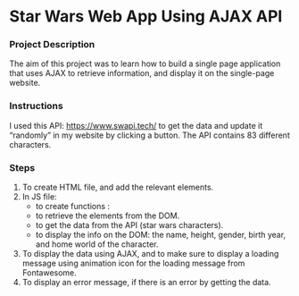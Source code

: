 # Star Wars Web App Using AJAX API

### Project Description
The aim of this project was to learn how to build a single page application that uses AJAX to retrieve information, 
and display it on the single-page website.

### Instructions
I used this API: https://www.swapi.tech/ to get the data and update it “randomly” in my website by clicking a button.
The API contains 83 different characters.

### Steps
1. To create HTML file, and add the relevant elements.
2. In JS file:
    - to create functions :
    - to retrieve the elements from the DOM.
    - to get the data from the API (star wars characters).
    - to display the info on the DOM: the name, height, gender, birth year, and home world of the character.
3. To display the data using AJAX, and to make sure to display a loading message using animation icon for the loading message from Fontawesome.
4. To display an error message, if there is an error by getting the data.
